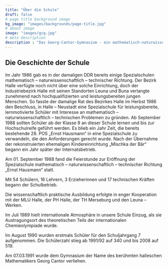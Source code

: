 ```yaml
---
title: "Über die Schule"
draft: false
# page title background image
bg_image: "images/backgrounds/page-title.jpg"
# about image
image: "images/gcg.jpg"
# meta description
description : "Das Georg-Cantor-Gymnasium - ein mathematisch-naturwissenschaftlich-technisches Gymnasium in Halle(Saale)"
---
```


## Die Geschichte der Schule

Im Jahr 1986 gab es in der damaligen DDR bereits einige Spezialschulen mathematisch – naturwissenschaftlich – technischer Richtung.
Der Bezirk Halle verfügte noch nicht über eine solche Einrichtung, doch der Industriebezirk Halle mit seinen Standorten Leuna und Buna verlangte zunehmend nach hochqualifizierten und leistungsbereiten jungen Menschen. So fasste der damalige Rat des Bezirkes Halle im Herbst 1986 den Beschluss, in Halle – Neustadt eine Spezialschule für leistungsbereite, lernmotivierte Schüler mit Interesse an mathematisch – naturwissenschaftlich – technischen Problemen  zu gründen.
Ab September 1988 sollten Schüler ab der Klasse 9 an dieser Schule lernen und bis zur Hochschulreife geführt werden. Es blieb ein Jahr Zeit, die bereits bestehende 28. POS „Ernst Hausmann“ in eine Spezialschule zu verwandeln, die den Anforderungen gerecht wurde.
Nach der Übernahme der rekonstruierten ehemaligen Kindereinrichtung „Mischka der Bär“ begann ein Jahr später der Internatsbetrieb.

Am 01. September 1988 fand die Feierstunde zur Eröffnung der Spezialschule mathematisch – naturwissenschaftlich – technischer Richtung „Ernst Hausmann“ statt.

Mit 54 Schülern, 16 Lehrern, 3 Erzieherinnen  und 17 technischen Kräften begann der Schulbetrieb.

Die wissenschaftlich praktische Ausbildung erfolgte in enger Kooperation mit der MLU Halle, der PH Halle, der TH Merseburg und den Leuna – Werken.

Im Juli 1989 hielt internationale Atmosphäre in unsere Schule Einzug, als sie Austragungsort des theoretischen Teils der internationalen Chemieolympiade wurde.

Im August 1990 wurden erstmals Schüler für den Schuljahrgang 7 aufgenommen. Die Schülerzahl stieg ab 1991/92 auf 340 und bis 2008 auf 519.

Am 07.03.1991 wurde dem Gymnasium der Name des berühmten halleschen Mathematikers Georg Cantor verliehen.
